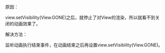 原因：

view.setVisibility(View.GONE)之后，就停止了对View的渲染，所以就看不到关闭的动画效果了。

解决方法：

监听动画执行结束事件，在动画结束之后再设置view.setVisibility(View.GONE)。

